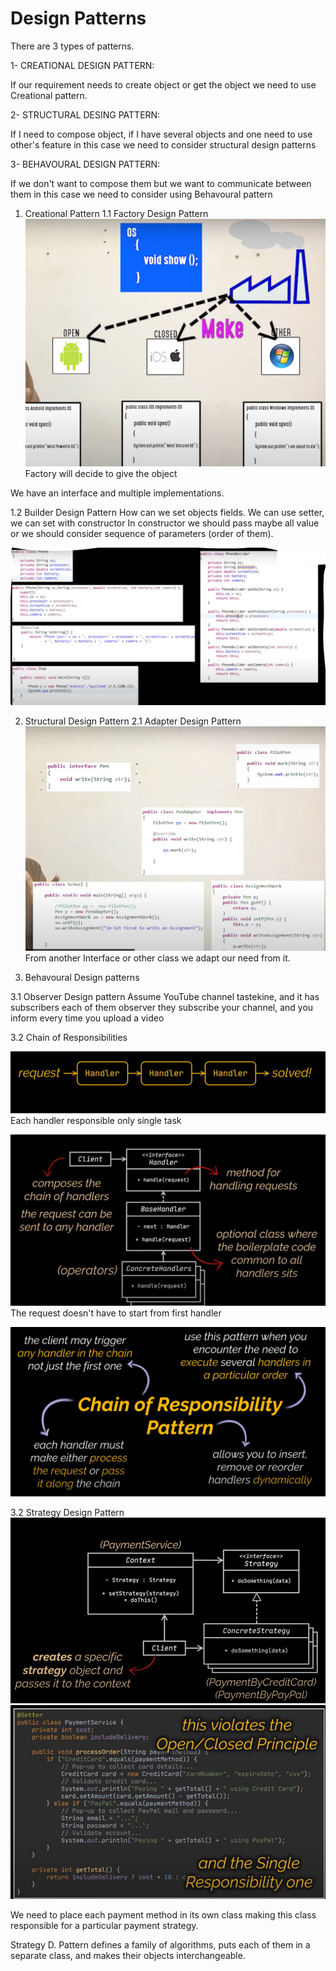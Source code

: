 Design Patterns 
===

There are 3 types of patterns.

1- CREATIONAL DESIGN PATTERN:

 If our requirement needs to create object or get the object we need to use Creational pattern.

2-  STRUCTURAL DESING PATTERN: 

If I need to compose object, if I have several objects and one need to use other's feature in this case we need to
consider structural design patterns

3- BEHAVOURAL DESIGN PATTERN:

If we don't want to compose them but we want to communicate between them 
in this case we need to consider using Behavoural pattern



1. Creational Pattern
 1.1 Factory Design Pattern
![img.png](img.png)
Factory will decide to give the object 

  We have an interface and multiple implementations.

 1.2 Builder Design Pattern
 How can we set objects fields. We can use setter, we can set with constructor
 In constructor we should pass maybe all value or we should consider sequence of parameters
 (order of them).
 
![img_3.png](img_3.png)





2. Structural Design Pattern
 2.1 Adapter Design Pattern
 ![img_4.png](img_4.png)
From another Interface or other class we adapt our need from it. 


3. Behavoural Design patterns

 3.1 Observer Design pattern
 Assume YouTube channel tastekine, and it has subscribers each of them observer
 they subscribe your channel, and you inform every time you upload a video
 
 3.2 Chain of Responsibilities

 ![img_5.png](img_5.png)
 Each handler responsible only single task
 
![img_6.png](img_6.png)
The request doesn't have to start from first handler 

![img_7.png](img_7.png)

3.2 Strategy Design Pattern
![img_10.png](img_10.png)
![img_8.png](img_8.png)

We need to place each payment method in its own class making this class
responsible for a particular payment strategy.

Strategy D. Pattern defines a family of algorithms, puts each of them in a
separate class, and makes their objects interchangeable.